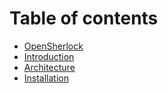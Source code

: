# Table of contents

* [OpenSherlock](README.md)
* [Introduction](introduction.md)
* [Architecture](architecture.md)
* [Installation](installation.md)

